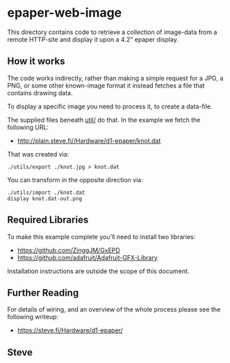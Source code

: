 # epaper-web-image

This directory contains code to retrieve a collection of image-data from
a remote HTTP-site and display it upon a 4.2" epaper display.


## How it works

The code works indirectly, rather than making a simple request for a JPG, a PNG,
or some other known-image format it instead fetches a file that contains drawing
data.

To display a specific image you need to process it, to create a data-file.

The supplied files beneath [util/](util/) do that.  In the example we
fetch the following URL:

* http://plain.steve.fi//Hardware/d1-epaper/knot.dat

That was created via:

    ./utils/export ./knot.jpg > knot.dat

You can transform in the opposite direction via:

    ./utils/import ./knot.dat
    display knot.dat-out.png


## Required Libraries

To make this example complete you'll need to install two libraries:

* https://github.com/ZinggJM/GxEPD
* https://github.com/adafruit/Adafruit-GFX-Library

Installation instructions are outside the scope of this document.


## Further Reading

For details of wiring, and an overview of the whole process please see the
following writeup:

* https://steve.fi/Hardware/d1-epaper/

Steve
-- 
